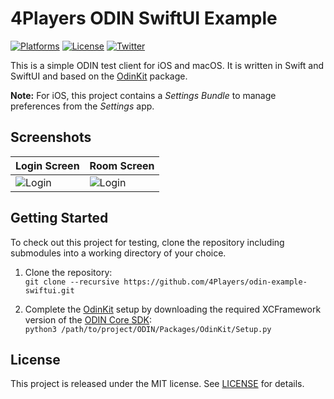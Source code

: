 # 4Players ODIN SwiftUI Example

[![Platforms](https://img.shields.io/badge/platforms-macOS%20iOS-lightgrey)](#requirements)
[![License](https://img.shields.io/badge/license-MIT-green)](https://github.com/4Players/odin-wrapper-swift/blob/master/LICENSE)
[![Twitter](https://img.shields.io/badge/twitter-@4PlayersBiz-blue)](https://twitter.com/4PlayersBiz)

This is a simple ODIN test client for iOS and macOS. It is written in Swift and SwiftUI and based on the [OdinKit](https://github.com/4Players/odin-wrapper-swift) package.

**Note:** For iOS, this project contains a _Settings Bundle_ to manage preferences from the _Settings_ app.

## Screenshots

| Login Screen | Room Screen |
| ------------ | ----------- |
| ![Login](https://www.4players.io/images/odin/ios_swiftui_login.png) | ![Login](https://www.4players.io/images/odin/ios_swiftui_room.png) |

## Getting Started

To check out this project for testing, clone the repository including submodules into a working directory of your choice.

1. Clone the repository:  
   `git clone --recursive https://github.com/4Players/odin-example-swiftui.git`

2. Complete the [OdinKit](https://github.com/4Players/odin-wrapper-swift) setup by downloading the required XCFramework version of the [ODIN Core SDK](https://github.com/4Players/odin-sdk):  
   `python3 /path/to/project/ODIN/Packages/OdinKit/Setup.py`

## License

This project is released under the MIT license. See [LICENSE](https://github.com/4Players/odin-example-swiftui/blob/master/LICENSE) for details.
